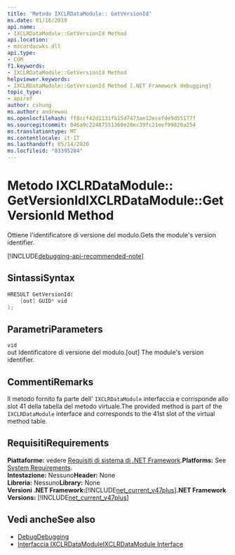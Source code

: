 ```yaml
---
title: 'Metodo IXCLRDataModule:: GetVersionId'
ms.date: 01/16/2019
api.name:
- IXCLRDataModule::GetVersionId Method
api.location:
- mscordacwks.dll
api.type:
- COM
f1.keywords:
- IXCLRDataModule::GetVersionId Method
helpviewer.keywords:
- IXCLRDataModule::GetVersionId Method [.NET Framework debugging]
topic_type:
- apiref
author: cshung
ms.author: andrewau
ms.openlocfilehash: ff8ccf42d1131fb15d7473ae12ecefde9d55177f
ms.sourcegitcommit: 046a9c22487551360e20ec39fc21eef99820a254
ms.translationtype: MT
ms.contentlocale: it-IT
ms.lasthandoff: 05/14/2020
ms.locfileid: "83395284"
---
```

# <a name="ixclrdatamodulegetversionid-method"></a><span data-ttu-id="4d973-102">Metodo IXCLRDataModule:: GetVersionId</span><span class="sxs-lookup"><span data-stu-id="4d973-102">IXCLRDataModule::GetVersionId Method</span></span>

<span data-ttu-id="4d973-103">Ottiene l'identificatore di versione del modulo.</span><span class="sxs-lookup"><span data-stu-id="4d973-103">Gets the module's version identifier.</span></span>

[!INCLUDE[debugging-api-recommended-note](../../../../includes/debugging-api-recommended-note.md)]

## <a name="syntax"></a><span data-ttu-id="4d973-104">Sintassi</span><span class="sxs-lookup"><span data-stu-id="4d973-104">Syntax</span></span>

```cpp
HRESULT GetVersionId(
    [out] GUID* vid
);
```

## <a name="parameters"></a><span data-ttu-id="4d973-105">Parametri</span><span class="sxs-lookup"><span data-stu-id="4d973-105">Parameters</span></span>

`vid`\
<span data-ttu-id="4d973-106">out Identificatore di versione del modulo.</span><span class="sxs-lookup"><span data-stu-id="4d973-106">[out] The module's version identifier.</span></span>

## <a name="remarks"></a><span data-ttu-id="4d973-107">Commenti</span><span class="sxs-lookup"><span data-stu-id="4d973-107">Remarks</span></span>

<span data-ttu-id="4d973-108">Il metodo fornito fa parte dell' `IXCLRDataModule` interfaccia e corrisponde allo slot 41 della tabella del metodo virtuale.</span><span class="sxs-lookup"><span data-stu-id="4d973-108">The provided method is part of the `IXCLRDataModule` interface and corresponds to the 41st slot of the virtual method table.</span></span>

## <a name="requirements"></a><span data-ttu-id="4d973-109">Requisiti</span><span class="sxs-lookup"><span data-stu-id="4d973-109">Requirements</span></span>

<span data-ttu-id="4d973-110">**Piattaforme:** vedere [Requisiti di sistema di .NET Framework](../../../../docs/framework/get-started/system-requirements.md).</span><span class="sxs-lookup"><span data-stu-id="4d973-110">**Platforms:** See [System Requirements](../../../../docs/framework/get-started/system-requirements.md).</span></span>  
<span data-ttu-id="4d973-111">**Intestazione:** Nessuno</span><span class="sxs-lookup"><span data-stu-id="4d973-111">**Header:** None</span></span>  
<span data-ttu-id="4d973-112">**Libreria:** Nessuno</span><span class="sxs-lookup"><span data-stu-id="4d973-112">**Library:** None</span></span>  
<span data-ttu-id="4d973-113">**Versioni .NET Framework:**[!INCLUDE[net_current_v47plus](../../../../includes/net-current-v47plus.md)]</span><span class="sxs-lookup"><span data-stu-id="4d973-113">**.NET Framework Versions:** [!INCLUDE[net_current_v47plus](../../../../includes/net-current-v47plus.md)]</span></span>  

## <a name="see-also"></a><span data-ttu-id="4d973-114">Vedi anche</span><span class="sxs-lookup"><span data-stu-id="4d973-114">See also</span></span>

- [<span data-ttu-id="4d973-115">Debug</span><span class="sxs-lookup"><span data-stu-id="4d973-115">Debugging</span></span>](index.md)
- [<span data-ttu-id="4d973-116">Interfaccia IXCLRDataModule</span><span class="sxs-lookup"><span data-stu-id="4d973-116">IXCLRDataModule Interface</span></span>](ixclrdatamodule-interface.md)
